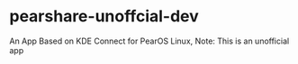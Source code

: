 # pearshare-unoffcial-dev
An App Based on KDE Connect for PearOS Linux,  Note: This is an unofficial app
